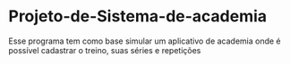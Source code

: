 # Projeto-de-Sistema-de-academia

Esse programa tem como base simular um aplicativo de academia onde é possível cadastrar o treino, suas séries e repetições

